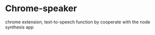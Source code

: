 # Chrome-speaker
chrome extension, text-to-speech function by cooperate with the node synthesis app
